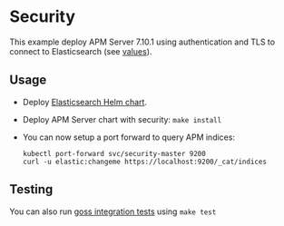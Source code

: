 # Security

This example deploy APM Server 7.10.1 using authentication and TLS to connect to
Elasticsearch (see [values][]).


## Usage

* Deploy [Elasticsearch Helm chart][].

* Deploy APM Server chart with security: `make install`

* You can now setup a port forward to query APM indices:

  ```
  kubectl port-forward svc/security-master 9200
  curl -u elastic:changeme https://localhost:9200/_cat/indices
  ```


## Testing

You can also run [goss integration tests][] using `make test`


[elasticsearch helm chart]: https://github.com/elastic/helm-charts/tree/7.10/elasticsearch/examples/security/
[goss integration tests]: https://github.com/elastic/helm-charts/tree/7.10/apm-server/examples/security/test/goss.yaml
[values]: https://github.com/elastic/helm-charts/tree/7.10/apm-server/examples/security/values.yaml
